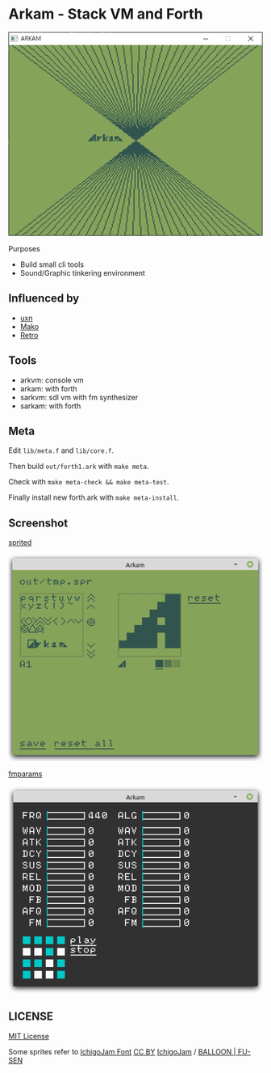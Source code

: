 # Arkam - Stack VM and Forth

![Arkam](misc/logo.png)

Purposes

- Build small cli tools
- Sound/Graphic tinkering environment



## Influenced by

- [uxn](https://wiki.xxiivv.com/site/uxn.html)
- [Mako](https://github.com/JohnEarnest/Mako)
- [Retro](http://www.retroforth.org/)



## Tools

- arkvm: console vm
- arkam: with forth
- sarkvm: sdl vm with fm synthesizer
- sarkam: with forth



## Meta

Edit `lib/meta.f` and `lib/core.f`.

Then build `out/forth1.ark` with `make meta`.

Check with `make meta-check && make meta-test`.

Finally install new forth.ark with `make meta-install`.


## Screenshot

[sprited](tools/sprited.f)

![Sprited](misc/ss_sprited.png)


[fmparams](example/fmparams.f)

![fmparams](misc/ss_fmparams.png)


## LICENSE


[MIT License](LICENSE.txt)


Some sprites refer to [IchigoJam Font](https://15jamrecipe.jimdofree.com/%E3%83%84%E3%83%BC%E3%83%AB/%E3%83%95%E3%82%A9%E3%83%B3%E3%83%88-truetype/)
[CC BY](http://creativecommons.org/licenses/by/4.0/) [IchigoJam](https://ichigojam.net/) / [BALLOON | FU-SEN](https://15jamrecipe.jimdofree.com/)